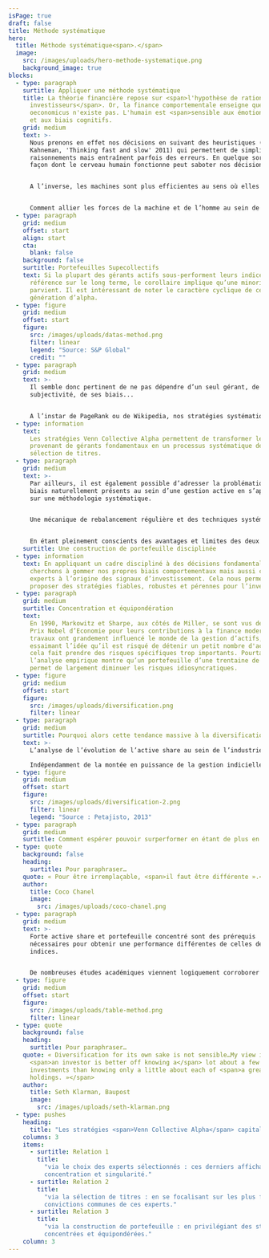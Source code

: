 ```yaml
---
isPage: true
draft: false
title: Méthode systématique
hero:
  title: Méthode systématique<span>.</span>
  image:
    src: /images/uploads/hero-methode-systematique.png
    background_image: true
blocks:
  - type: paragraph
    surtitle: Appliquer une méthode systématique
    title: La théorie financière repose sur <span>l'hypothèse de rationalité des
      investisseurs</span>. Or, la finance comportementale enseigne que l'homo
      oeconomicus n'existe pas. L'humain est <span>sensible aux émotions</span>
      et aux biais cognitifs.
    grid: medium
    text: >-
      Nous prenons en effet nos décisions en suivant des heuristiques (Daniel
      Kahneman, 'Thinking fast and slow' 2011) qui permettent de simplifier les
      raisonnements mais entraînent parfois des erreurs. En quelque sorte, la
      façon dont le cerveau humain fonctionne peut saboter nos décisions.


      A l’inverse, les machines sont plus efficientes au sens où elles n’ont pas d’émotions, pas de fatigue, pas d’ego… et disposent de capacités de traitement extrêmement puissantes. Toutefois, elles n’arrivent pas encore à résoudre des systèmes complexes, multi-facettes. Très souvent, les meilleurs systèmes informatiques ne font guère plus que synthétiser la prise de décision humaine. Par exemple, l'algorithme PageRank est basé sur l'affichage des pages les plus consultées par les internautes. Comme le souligne John Markoff dans son livre 'Machines of Loving Grace', cet algorithme exploite essentiellement l'intelligence collective humaine en agrégeant des sources d'information précieuses.


      Comment allier les forces de la machine et de l’homme au sein de l’investissement ?
  - type: paragraph
    grid: medium
    offset: start
    align: start
    cta:
      blank: false
    background: false
    surtitle: Portefeuilles Supecollectifs
    text: Si la plupart des gérants actifs sous-performent leurs indices de
      référence sur le long terme, le corollaire implique qu’une minorité y
      parvient. Il est intéressant de noter le caractère cyclique de cette
      génération d’alpha.
  - type: figure
    grid: medium
    offset: start
    figure:
      src: /images/uploads/datas-method.png
      filter: linear
      legend: "Source: S&P Global"
      credit: ""
  - type: paragraph
    grid: medium
    text: >-
      Il semble donc pertinent de ne pas dépendre d’un seul gérant, de sa
      subjectivité, de ses biais...


      A l’instar de PageRank ou de Wikipedia, nos stratégies systématiques exploitent l’intelligence collective d’experts en stock-picking, en agrégeant des sources d’information que nous jugeons précieuses.
  - type: information
    text:
      Les stratégies Venn Collective Alpha permettent de transformer les signaux
      provenant de gérants fondamentaux en un processus systématique de
      sélection de titres.
  - type: paragraph
    grid: medium
    text: >-
      Par ailleurs, il est également possible d’adresser la problématique des
      biais naturellement présents au sein d’une gestion active en s’appuyant
      sur une méthodologie systématique.


      Une mécanique de rebalancement régulière et des techniques systématiques de construction de portefeuille sont aussi un moyen de nous affranchir de tous biais affectant parfois les gérants fondamentaux (entêtement, complaisance….).


      En étant pleinement conscients des avantages et limites des deux approches (fondamentale / quantitative) nous sommes en mesure de marier le meilleur des deux mondes afin de développer une approche plus robuste. Cette dernière s’appuie sur des algorithmes et les récentes découvertes dans le domaine de la prévision, de la théorie de la décision et de la finance comportementale.
    surtitle: Une construction de portefeuille disciplinée
  - type: information
    text: En appliquant un cadre discipliné à des décisions fondamentales, nous
      cherchons à gommer nos propres biais comportementaux mais aussi ceux des
      experts à l’origine des signaux d’investissement. Cela nous permet de
      proposer des stratégies fiables, robustes et pérennes pour l’investisseur.
  - type: paragraph
    grid: medium
    surtitle: Concentration et équipondération
    text:
      En 1990, Markowitz et Sharpe, aux côtés de Miller, se sont vus décerner le
      Prix Nobel d’Economie pour leurs contributions à la finance moderne. Leurs
      travaux ont grandement influencé le monde de la gestion d’actifs, en
      essaimant l’idée qu’il est risqué de détenir un petit nombre d'actions car
      cela fait prendre des risques spécifiques trop importants. Pourtant,
      l’analyse empirique montre qu’un portefeuille d’une trentaine de titres
      permet de largement diminuer les risques idiosyncratiques.
  - type: figure
    grid: medium
    offset: start
    figure:
      src: /images/uploads/diversification.png
      filter: linear
  - type: paragraph
    grid: medium
    surtitle: Pourquoi alors cette tendance massive à la diversification ?
    text: >-
      L’analyse de l’évolution de l’active share au sein de l’industrie de la gestion apporte des éléments de réponse.

      Indépendamment de la montée en puissance de la gestion indicielle, la gestion active est elle-même structurellement de moins en moins ‘active’ , en raison de facteurs externes ou internes :  la réglementation ; le gérant qui souhaite limiter sa singularité face aux concurrents, aux indices de marché, pilotant ainsi son risque de ‘carrière’ ; le contrôle des risques…
  - type: figure
    grid: medium
    offset: start
    figure:
      src: /images/uploads/diversification-2.png
      filter: linear
      legend: "Source : Petajisto, 2013"
  - type: paragraph
    grid: medium
    surtitle: Comment espérer pouvoir surperformer en étant de plus en plus proche des indices ?
  - type: quote
    background: false
    heading:
      surtitle: Pour paraphraser…
    quote: « Pour être irremplaçable, <span>il faut être différente ».</span>
    author:
      title: Coco Chanel
      image:
        src: /images/uploads/coco-chanel.png
  - type: paragraph
    grid: medium
    text: >-
      Forte active share et portefeuille concentré sont des prérequis
      nécessaires pour obtenir une performance différentes de celles des
      indices.


      De nombreuses études académiques viennent logiquement corroborer cette relation positive entre forte active share/concentration élevée et capacité à surperformer.
  - type: figure
    grid: medium
    offset: start
    figure:
      src: /images/uploads/table-method.png
      filter: linear
  - type: quote
    background: false
    heading:
      surtitle: Pour paraphraser…
    quote: « Diversification for its own sake is not sensible…My view is that
      <span>an investor is better off knowing a</span> lot about a few
      investments than knowing only a little about each of <span>a great many
      holdings. »</span>
    author:
      title: Seth Klarman, Baupost
      image:
        src: /images/uploads/seth-klarman.png
  - type: pushes
    heading:
      title: "Les stratégies <span>Venn Collective Alpha</span> capitalisent sur cette relation à plusieurs titres :"
    columns: 3
    items:
      - surtitle: Relation 1
        title:
          "via le choix des experts sélectionnés : ces derniers affichant eux-mêmes
          concentration et singularité."
      - surtitle: Relation 2
        title:
          "via la sélection de titres : en se focalisant sur les plus fortes
          convictions communes de ces experts."
      - surtitle: Relation 3
        title:
          "via la construction de portefeuille : en privilégiant des stratégies
          concentrées et équipondérées."
    column: 3
---
```

